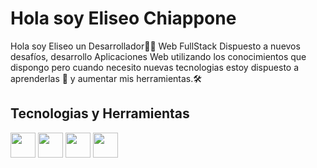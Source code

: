 # Hola soy Eliseo Chiappone
Hola soy Eliseo un Desarrollador👨‍💻 Web FullStack Dispuesto a nuevos desafíos, 
desarrollo Aplicaciones Web utilizando los conocimientos que dispongo pero cuando necesito nuevas tecnologias estoy dispuesto a aprenderlas 🙂 y aumentar mis herramientas.🛠 
## Tecnologias y Herramientas
<p>
    <img  height=40 src='https://cdn.icon-icons.com/icons2/2107/PNG/512/file_type_js_official_icon_130509.png' </img>
    <img  height=40 src='https://cdn.icon-icons.com/icons2/2415/PNG/512/nodejs_plain_logo_icon_146409.png' </img>
    <img  height=40 src='https://cdn.icon-icons.com/icons2/2415/PNG/512/sequelize_original_logo_icon_146348.png' </img>
    <img  height=40 src='https://upload.wikimedia.org/wikipedia/commons/thumb/2/29/Postgresql_elephant.svg/1200px-Postgresql_elephant.svg.png' </img>
</p>
<!--
**GoyEliseo1/goyeliseo1** is a ✨ _special_ ✨ repository because its `README.md` (this file) appears on your GitHub profile.

Here are some ideas to get you started:

- 🔭 I’m currently working on ...
- 🌱 I’m currently learning ...
- 👯 I’m looking to collaborate on ...
- 🤔 I’m looking for help with ...
- 💬 Ask me about ...
- 📫 How to reach me: ...
- 😄 Pronouns: ...
- ⚡ Fun fact: ...
-->
